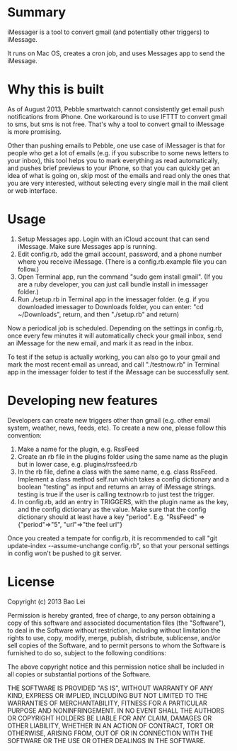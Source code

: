 Summary
=======

iMessager is a tool to convert gmail (and potentially other triggers) to iMessage.

It runs on Mac OS, creates a cron job, and uses Messages app to send the iMessage.


Why this is built
=================

As of August 2013, Pebble smartwatch cannot consistently get email push notifications from iPhone. One workaround is to use IFTTT to convert gmail to sms, but sms is not free. That's why a tool to convert gmail to iMessage is more promising.

Other than pushing emails to Pebble, one use case of iMessager is that for people who get a lot of emails (e.g. if you subscribe to some news letters to your inbox), this tool helps you to mark everything as read automatically, and pushes brief previews to your iPhone, so that you can quickly get an idea of what is going on, skip most of the emails and read only the ones that you are very interested, without selecting every single mail in the mail client or web interface.


Usage
=====

1. Setup Messages app. Login with an iCloud account that can send iMessage. Make sure Messages app is running.
2. Edit config.rb, add the gmail account, password, and a phone number where you receive iMessage. (There is a config.rb.example file you can follow.)
3. Open Terminal app, run the command "sudo gem install gmail". (If you are a ruby developer, you can just call bundle install in imessager folder.)
4. Run ./setup.rb in Terminal app in the imessager folder. (e.g. if you downloaded imessager to Downloads folder, you can enter: "cd ~/Downloads", return, and then "./setup.rb" and return)

Now a periodical job is scheduled. Depending on the settings in config.rb, once every few minutes it will automatically check your gmail inbox, send an iMessage for the new email, and mark it as read in the inbox.

To test if the setup is actually working, you can also go to your gmail and mark the most recent email as unread, and call "./testnow.rb" in Terminal app in the imessager folder to test if the iMessage can be successfully sent.


Developing new features
=======================

Developers can create new triggers other than gmail (e.g. other email system, weather, news, feeds, etc). To create a new one, please follow this convention:

1. Make a name for the plugin, e.g. RssFeed
2. Create an rb file in the plugins folder using the same name as the plugin but in lower case, e.g. plugins/rssfeed.rb
3. In the rb file, define a class with the same name, e.g. class RssFeed. Implement a class method self.run which takes a config dictionary and a boolean "testing" as input and returns an array of iMessage strings. testing is true if the user is calling textnow.rb to just test the trigger.
4. In config.rb, add an entry in TRIGGERS, with the plugin name as the key, and the config dictionary as the value. Make sure that the config dictionary should at least have a key "period". E.g. "RssFeed" => {"period"=>"5", "url"=>"the feel url"}

Once you created a tempate for config.rb, it is recommended to call "git update-index --assume-unchange config.rb", so that your personal settings in config won't be pushed to git server.


License
=======

Copyright (c) 2013 Bao Lei

Permission is hereby granted, free of charge, to any person obtaining a copy of this software and associated documentation files (the "Software"), to deal in the Software without restriction, including without limitation the rights to use, copy, modify, merge, publish, distribute, sublicense, and/or sell copies of the Software, and to permit persons to whom the Software is furnished to do so, subject to the following conditions:

The above copyright notice and this permission notice shall be included in all copies or substantial portions of the Software.

THE SOFTWARE IS PROVIDED "AS IS", WITHOUT WARRANTY OF ANY KIND, EXPRESS OR IMPLIED, INCLUDING BUT NOT LIMITED TO THE WARRANTIES OF MERCHANTABILITY, FITNESS FOR A PARTICULAR PURPOSE AND NONINFRINGEMENT. IN NO EVENT SHALL THE AUTHORS OR COPYRIGHT HOLDERS BE LIABLE FOR ANY CLAIM, DAMAGES OR OTHER LIABILITY, WHETHER IN AN ACTION OF CONTRACT, TORT OR OTHERWISE, ARISING FROM, OUT OF OR IN CONNECTION WITH THE SOFTWARE OR THE USE OR OTHER DEALINGS IN THE SOFTWARE.


